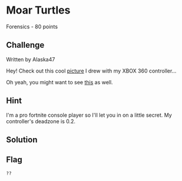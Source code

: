 # Moar Turtles
Forensics - 80 points

## Challenge 

Written by Alaska47

Hey! Check out this cool [picture](394d09ff6a38df80f4de084ef76481febc5b86c9288189c57a7bb3a3a742aa7a_turtle.png) I drew with my XBOX 360 controller...

Oh yeah, you might want to see [this](40dd5935bf71502e4ee46f3c487146e45549c5d69fbeba3ca10fcd0e9b8b5c30_flag.pcapng) as well.

## Hint
I'm a pro fortnite console player so I'll let you in on a little secret. My controller's deadzone is 0.2.


## Solution


## Flag

	??